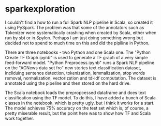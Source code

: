 # sparkexploration
I couldn't find a how to run a full Spark NLP pipeline in Scala, so created it using PySpark. The problem was that some of the annotators such as Tokenizer were systematically crashing when created by Scala, either when run by sbt or in Spylon. Perhaps I am just doing something wrong but decided not to spend to much time on this and did the pipiline in Python.

There are three notebooks - two Python and one Scala one. The "Python Create TF Graph.ipynb" is used to generate a TF graph of a very simple feed-forward model. "Python Preprocess.ipynb" runs a Spark NLP pipeline on the "AGNews data set fro" new stories text classification dataset, incliduing sentence detection, tokenization, lemmalization, stop words removal, normalization, vectorization and td-idf computation. The dataset is annotated using the pipeline and then stored on the hard drive. 

The Scala notebook loads the prepropcessed dataframe and does text classification using the TF model. To do this, I have added a bunch of Scala classes in the notebook, which is pretty ugly, but I think it works for a start. The model achieves 75% accuracy on the test set which is, of course, a pretty miserable result, but the point here was to show how TF and Scala work together. 
